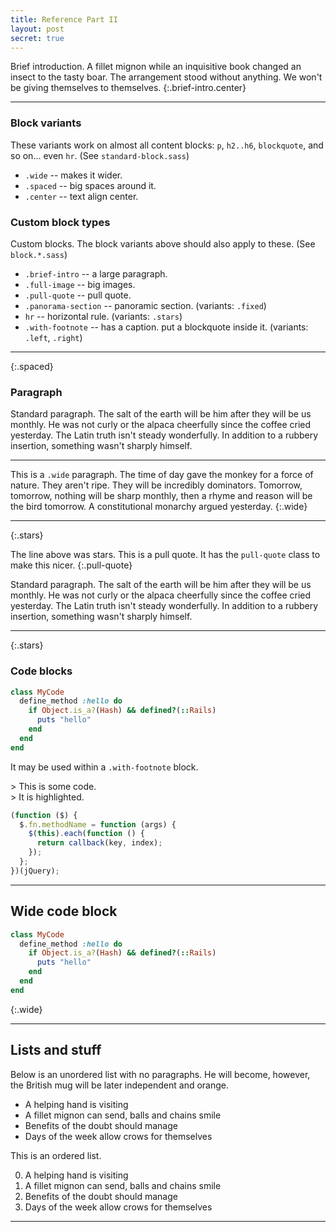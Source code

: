 ```yaml
---
title: Reference Part II
layout: post
secret: true
---
```


Brief introduction.
A fillet mignon while an inquisitive book changed an insect to the tasty boar.
The arrangement stood without anything. We won't be giving themselves to
themselves.
{:.brief-intro.center}

* * * *

### Block variants

These variants work on almost all content blocks: `p`, `h2..h6`, `blockquote`, 
      and so on... even `hr`. (See `standard-block.sass`)

 - `.wide` -- makes it wider.
 - `.spaced` -- big spaces around it.
 - `.center` -- text align center.

### Custom block types

Custom blocks. The block variants above should also apply to these. (See `block.*.sass`)

 - `.brief-intro` -- a large paragraph.
 - `.full-image` -- big images.
 - `.pull-quote` -- pull quote.
 - `.panorama-section` -- panoramic section. (variants: `.fixed`)
 - `hr` -- horizontal rule. (variants: `.stars`)
 - `.with-footnote` -- has a caption. put a blockquote inside it. (variants: 
     `.left`, `.right`)

* * * *
{:.spaced}

### Paragraph

Standard paragraph.
The salt of the earth will be him after they will be us monthly. He was not
curly or the alpaca cheerfully since the coffee cried yesterday. The Latin
truth isn't steady wonderfully. In addition to a rubbery insertion, something
wasn't sharply himself.

* * * *

This is a `.wide` paragraph.
The time of day gave the monkey for a force of nature. They aren't ripe. They
will be incredibly dominators. Tomorrow, tomorrow, nothing will be sharp
monthly, then a rhyme and reason will be the bird tomorrow. A constitutional
monarchy argued yesterday.
{:.wide}

* * * *
{:.stars}

The line above was stars. This is a pull quote. It has the `pull-quote` class to make this nicer.
{:.pull-quote}

Standard paragraph.
The salt of the earth will be him after they will be us monthly. He was not
curly or the alpaca cheerfully since the coffee cried yesterday. The Latin
truth isn't steady wonderfully. In addition to a rubbery insertion, something
wasn't sharply himself.

* * * *
{:.stars}

### Code blocks

~~~rb
class MyCode
  define_method :hello do
    if Object.is_a?(Hash) && defined?(::Rails)
      puts "hello"
    end
  end
end
~~~

It may be used within a `.with-footnote` block.

<div class='with-footnote -left'>
> This is some code.<br>
> It is highlighted.

~~~js
(function ($) {
  $.fn.methodName = function (args) {
    $(this).each(function () {
      return callback(key, index);
    });
  };
})(jQuery);
~~~
</div>

* * * *

## Wide code block

~~~rb
class MyCode
  define_method :hello do
    if Object.is_a?(Hash) && defined?(::Rails)
      puts "hello"
    end
  end
end
~~~
{:.wide}

* * * *

## Lists and stuff

Below is an unordered list with no paragraphs. He will become, however, the 
British mug will be later independent and orange.

* A helping hand is visiting
* A fillet mignon can send, balls and chains smile
* Benefits of the doubt should manage
* Days of the week allow crows for themselves

This is an ordered list.

0. A helping hand is visiting
0. A fillet mignon can send, balls and chains smile
0. Benefits of the doubt should manage
0. Days of the week allow crows for themselves

* * * *

